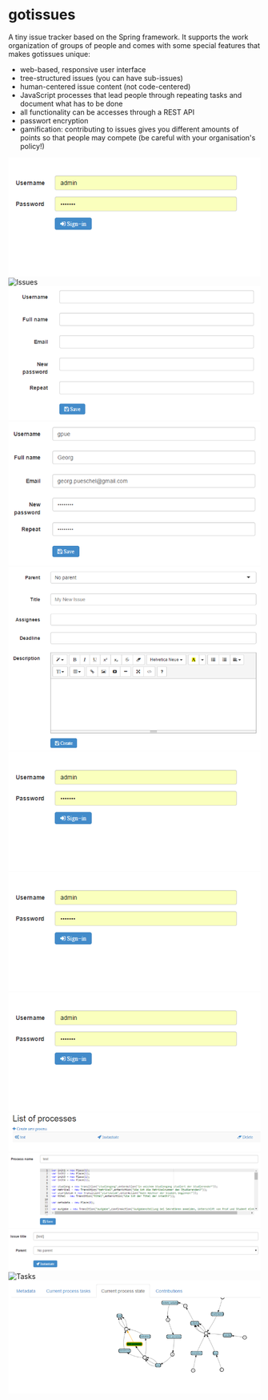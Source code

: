 gotissues
=========

A tiny issue tracker based on the Spring framework. It supports the work organization of groups of people and comes with some special features that makes gotissues unique:

* web-based, responsive user interface
* tree-structured issues (you can have sub-issues)
* human-centered issue content (not code-centered)
* JavaScript processes that lead people through repeating tasks and document what has to be done
* all functionality can be accesses through a REST API
* passwort encryption
* gamification: contributing to issues gives you different amounts of points so that people may compete (be careful with your organisation's policy!)

![Login](/screenshots/login.PNG?raw=true "Login form")
![Issues](/screenshots/issues.PNG?raw=true "Issues tree")
![NewAccount](/screenshots/newaccount.PNG?raw=true "New account form")
![Account](/screenshots/account.PNG?raw=true "Account management form")
![NewIssue](/screenshots/newissue.PNG?raw=true "New issue form")
![Issue](/screenshots/login.PNG?raw=true "Login Form")
![Contributions](/screenshots/login.PNG?raw=true "Login Form")
![Stats](/screenshots/login.PNG?raw=true "Login Form")
![Processes](/screenshots/processes.PNG?raw=true "Login Form")
![NewProcess](/screenshots/code.PNG?raw=true "New process form")
![Instantiate](/screenshots/instantiate.PNG?raw=true "Instatiation Form")
![Tasks](/screenshots/taks.PNG?raw=true "Task form")
![State](/screenshots/state.PNG?raw=true "State graph view")
